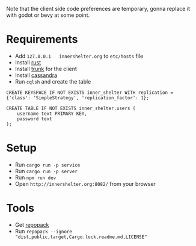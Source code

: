 Note that the client side code preferences are temporary, gonna replace it with godot or bevy at some point.

# Requirements

- Add `127.0.0.1   innershelter.org` to `etc/hosts` file
- Install [rust](https://www.rust-lang.org/tools/install)
- Install [trunk](https://trunkrs.dev/) for the client
- Install [cassandra](https://formulae.brew.sh/formula/cassandra)
- Run `cqlsh` and create the table
```
CREATE KEYSPACE IF NOT EXISTS inner_shelter WITH replication = {'class': 'SimpleStrategy', 'replication_factor': 1};

CREATE TABLE IF NOT EXISTS inner_shelter.users (
    username text PRIMARY KEY,
    password text
);
```

# Setup
- Run `cargo run -p service`
- Run `cargo run -p server`
- Run `npm run dev`
- Open `http://innershelter.org:8082/` from your browser

# Tools
- Get [repopack](https://github.com/yamadashy/repopack)
- Run `repopack --ignore "dist,public,target,Cargo.lock,readme.md,LICENSE"`

